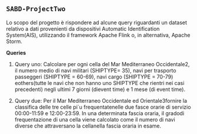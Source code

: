 ## `SABD-ProjectTwo`

Lo scopo del progetto è rispondere ad alcune query riguardanti un dataset relativo a dati provenienti da dispositivi Automatic Identification System(AIS), utilizzando il framework Apache Flink o, in alternativa, Apache Storm.

**Queries**

1. Query uno: 
   Calcolare per ogni cella del Mar Mediterraneo Occidentale2, il numero medio di navi militari (SHIPTYPE= 35), navi per trasporto passeggeri (SHIPTYPE = 60-69), navi cargo (SHIPTYPE = 70-79) eothers(tutte le navi che non hanno uno SHIPTYPE che rientri nei casi precedenti) negli ultimi 7 giorni (dievent time) e 1 mese (di event time).
   
2. Query due:
   Per il Mar Mediterraneo Occidentale ed Orientale3fornire la classifica delle tre celle pi`u frequentatenelle due fasce orarie di servizio 00:00-11:59 e 12:00-23:59. In una determinata fascia oraria, il gradodi frequentazione di una cella viene calcolato come il numero di navi diverse che attraversano la cellanella fascia oraria in esame.